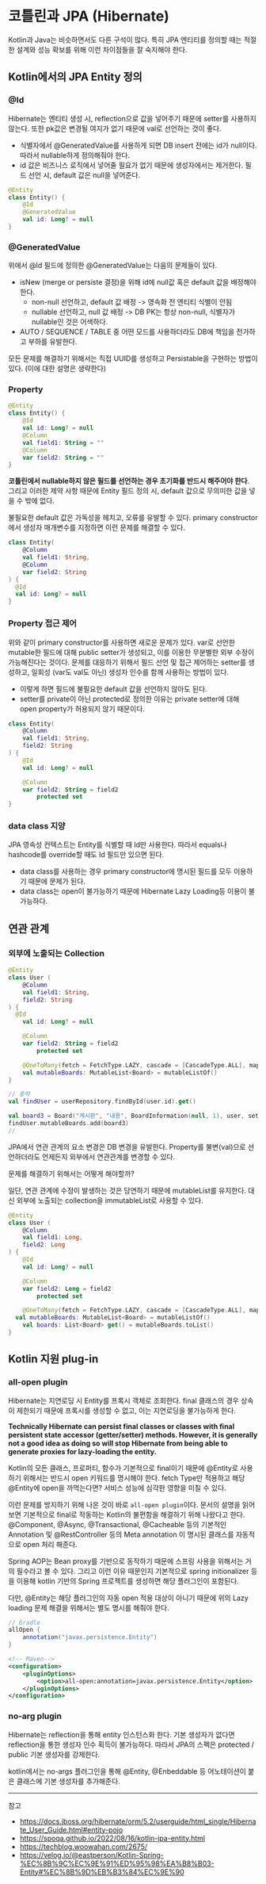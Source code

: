 # 코틀린과 JPA (Hibernate)

Kotlin과 Java는 비슷하면서도 다른 구석이 많다. 특히 JPA 엔티티를 정의할 때는 적절한 설계와 성능 확보를 위해 이런 차이점들을 잘 숙지해야 한다.

## Kotlin에서의 JPA Entity 정의

### @Id
Hibernate는 엔티티 생성 시, reflection으로 값을 넣어주기 때문에 setter를 사용하지 않는다. 또한 pk값은 변경될 여지가 없기 때문에 val로 선언하는 것이 좋다.

-   식별자에서 @GeneratedValue를 사용하게 되면 DB insert 전에는 id가 null이다. 따라서 nullable하게 정의해줘야 한다.
-   id 값은 비즈니스 로직에서 넣어줄 필요가 없기 때문에 생성자에서는 제거한다. 필드 선언 시, default 값은 null을 넣어준다.

```kotlin
@Entity
class Entity() {
    @Id
	@GeneratedValue
    val id: Long? = null
}
```

### @GeneratedValue

위에서 @Id 필드에 정의한 @GeneratedValue는 다음의 문제들이 있다.

- isNew (merge or persiste 결정)을 위해 id에 null값 혹은 default 값을 배정해야 한다.
	- non-null 선언하고, default 값 배정 -> 영속화 전 엔티티 식별이 안됨
	- nullable 선언하고, null 값 배정 -> DB PK는 항상 non-null, 식별자가 nullable인 것은 어색하다.
- AUTO / SEQUENCE / TABLE 중 어떤 모드를 사용하더라도 DB에 책임을 전가하고 부하를 유발한다.

모든 문제를 해결하기 위해서는 직접 UUID를 생성하고 Persistable을 구현하는 방법이 있다. (이에 대한 설명은 생략한다)

### Property

```kotlin
@Entity
class Entity() {
	@Id
	val id: Long? = null
	@Column
	val field1: String = ""
	@Column
	var field2: String = ""
}
```

**코틀린에서 nullable하지 않은 필드를 선언하는 경우 초기화를 반드시 해주어야 한다**. 그리고 이러한 제약 사항 때문에 Entity 필드 정의 시, default 값으로 무의미한 값을 넣을 수 밖에 없다.

불필요한 default 값은 가독성을 헤치고, 오류를 유발할 수 있다. primary constructor에서 생성자 매개변수를 지정하면 이런 문제를 해결할 수 있다.

```kotlin
class Entity(
	@Column
	val field1: String,
	@Column
	var field2: String
) {
  @Id
  val id: Long? = null
}
```

### Property 접근 제어

위와 같이 primary constructor를 사용하면 새로운 문제가 있다. var로 선언한 mutable한 필드에 대해 public setter가 생성되고, 이를 이용한 무분별한 외부 수정이 가능해진다는 것이다. 문제를 대응하기 위해서 필드 선언 및 접근 제어하는 setter를 생성하고, 일회성 (var도 val도 아닌) 생성자 인수를 함께 사용하는 방법이 있다.
- 이렇게 하면 필드에 불필요한 default 값을 선언하지 않아도 된다.
- setter를 private이 아닌 protected로 정의한 이유는 private setter에 대해 open property가 허용되지 않기 때문이다.

```kotlin
class Entity(
	@Column
	val field1: String,
	field2: String
) {
	@Id
	val id: Long? = null	

	@Column
	var field2: String = field2
		protected set
}
```

### data class 지양

JPA 영속성 컨텍스트는 Entity를 식별할 때 Id만 사용한다. 따라서 equals나 hashcode를 override할 때도 Id 필드만 있으면 된다.

- data class를 사용하는 경우 primary constructor에 명시된 필드를 모두 이용하기 때문에 문제가 된다.
- data class는 open이 불가능하기 때문에 Hibernate Lazy Loading등 이용이 불가능하다.

## 연관 관계

### 외부에 노출되는 Collection

```kotlin
@Entity
class User (
	@Column
	val field1: String,
	field2: String
) {
  @Id
	val id: Long? = null	

	@Column
	var field2: String = field2
		protected set

	@OneToMany(fetch = FetchType.LAZY, cascade = [CascadeType.ALL], mappedBy = "user")
	val mutableBoards: MutableList<Board> = mutableListOf()
}

// 중략
val findUser = userRepository.findById(user.id).get()

val board3 = Board("게시판", "내용", BoardInformation(null, 1), user, setOf())
findUser.mutableBoards.add(board3)
// 
```

JPA에서 연관 관계의 요소 변경은 DB 변경을 유발한다. Property를 불변(val)으로 선언하더라도 언제든지 외부에서 연관관계를 변경할 수 있다.

문제를 해결하기 위해서는 어떻게 해야할까?

일단, 연관 관계에 수정이 발생하는 것은 당연하기 때문에 mutableList를 유지한다. 대신 외부에 노출되는 collection을 immutableList로 사용할 수 있다.

```kotlin
@Entity
class User (
	@Column
	val field1: Long,
	field2: Long
) {
	@Id
	val id: Long? = null	

	@Column
	var field2: Long = field2
		protected set

	@OneToMany(fetch = FetchType.LAZY, cascade = [CascadeType.ALL], mappedBy = "user")
  val mutableBoards: MutableList<Board> = mutableListOf()
	val boards: List<Board> get() = mutableBoards.toList()
}
```

## Kotlin 지원 plug-in

### all-open plugin

Hibernate는 지연로딩 시 Entity를 프록시 객체로 조회한다. final 클래스의 경우 상속이 제한되기 때문에 프록시를 생성할 수 없고, 이는 지연로딩을 불가능하게 한다.

**Technically Hibernate can persist final classes or classes with final persistent state accessor (getter/setter) methods. However, it is generally not a good idea as doing so will stop Hibernate from being able to generate proxies for lazy-loading the entity.**

Kotlin의 모든 클래스, 프로퍼티, 함수가 기본적으로 final이기 때문에 @Entity로 사용하기 위해서는 반드시 open 키워드를 명시해야 한다. fetch Type만 적용하고 해당 @Entity에 open을 까먹는다면? 서비스 성능에 심각한 영향을 미칠 수 있다.

이런 문제를 방지하기 위해 나온 것이 바로 `all-open plugin`이다. 문서의 설명을 읽어보면 기본적으로 final로 작동하는 Kotlin의 불편함을 해결하기 위해 나왔다고 한다. @Component, @Async, @Transactional, @Cacheable 등의 기본적인 Annotation 및 @RestController 등의 Meta annotation 이 명시된 클래스를 자동적으로 open 처리 해준다.

Spring AOP는 Bean proxy를 기반으로 동작하기 때문에 스프링 사용을 위해서는 거의 필수라고 볼 수 있다. 그리고 이런 이유 때문인지 기본적으로 spring initionalizer 등을 이용해 kotlin 기반의 Spring 프로젝트를 생성하면 해당 플러그인이 포함된다.

다만, @Entity는 해당 플러그인의 자동 open 적용 대상이 아니기 때문에 위의 Lazy loading 문제 해결을 위해서는 별도 명시를 해줘야 한다.

```groovy
// Gradle
allOpen {
    annotation("javax.persistence.Entity")
}
```

```xml
<!-- Maven-->
<configuration>
    <pluginOptions>
        <option>all-open:annotation=javax.persistence.Entity</option>
    </pluginOptions>
</configuration>
```

### no-arg plugin

Hibernate는 reflection을 통해 entity 인스턴스화 한다. 기본 생성자가 없다면 reflection을 통한 생성자 인수 획득이 불가능하다. 따라서 JPA의 스펙은 protected / public 기본 생성자를 강제한다.

kotlin에서는 no-args 플러그인을 통해 @Entity, @Enbeddable 등 어노테이션이 붙은 클래스에 기본 생성자를 추가해준다.

---
참고

- https://docs.jboss.org/hibernate/orm/5.2/userguide/html_single/Hibernate_User_Guide.html#entity-pojo
- https://spoqa.github.io/2022/08/16/kotlin-jpa-entity.html
- https://techblog.woowahan.com/2675/
- https://velog.io/@eastperson/Kotlin-Spring-%EC%8B%9C%EC%9E%91%ED%95%98%EA%B8%B03-Entity#%EC%8B%9D%EB%B3%84%EC%9E%90


